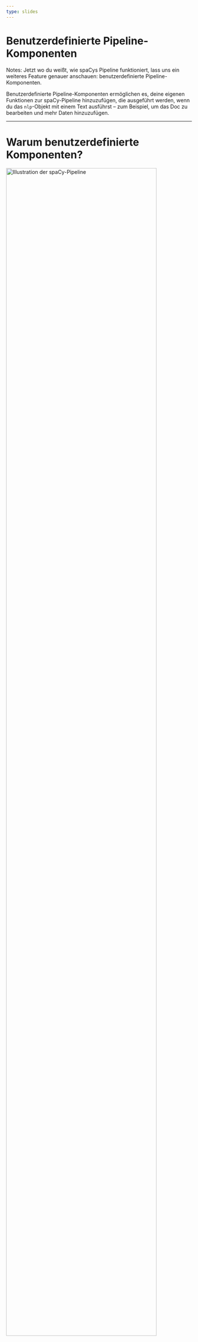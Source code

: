 ```yaml
---
type: slides
---
```


# Benutzerdefinierte Pipeline-Komponenten

Notes: Jetzt wo du weißt, wie spaCys Pipeline funktioniert, lass uns ein
weiteres Feature genauer anschauen: benutzerdefinierte Pipeline-Komponenten.

Benutzerdefinierte Pipeline-Komponenten ermöglichen es, deine eigenen Funktionen
zur spaCy-Pipeline hinzuzufügen, die ausgeführt werden, wenn du das `nlp`-Objekt
mit einem Text ausführst – zum Beispiel, um das Doc zu bearbeiten und mehr Daten
hinzuzufügen.

---

# Warum benutzerdefinierte Komponenten?

<img src="/pipeline.png" alt="Illustration der spaCy-Pipeline" width="90%" />

- Führe automatisch eine Funktion aus, wenn du `nlp` aufrufst
- Füge deine eigenen Metadaten zu Dokumenten und Tokens hinzu
- Aktualisiere eingebaute Attribute wie `doc.ents`

Notes: Nachdem der Text tokenisiert wurde und ein Doc-Objekt erstellt ist,
werden Pipeline-Komponenten der Reihe nach ausgeführt. spaCy unterstützt
verschiedene eingebaute Komponenten, aber ermöglicht es dem Nutzer auch, eigene
zu definieren.

Benutzerdefinierte Komponenten werden automatisch ausgeführt, wenn du das
`nlp`-Objekt mit einem Text aufrufst.

Sie sind besonders nützlich, um deine eigenen Metadaten zu Dokumenten und Tokens
hinzuzufügen.

Du kannst sie auch verwenden, um eingebaute Attribute zu aktualisieren, wie zum
Beispiel die Entitäten-Spans.

---

# Anatomie einer Komponente (1)

- Funktion, die ein `doc` erhält, es modifiziert und zurückgibt
- Kann über die Methode `nlp.add_pipe` hinzugefügt werden

```python
def custom_component(doc):
    # Mache etwas mit dem Doc hier
    return doc

nlp.add_pipe(custom_component)
```

Notes: Grundsätzlich ist eine Pipeline-Komponente eine Funktion, die ein
`Doc`-Objekt erhält, es modifiziert und wieder zurückgibt, damit es von der
nächsten Komponente in der Pipeline verarbeitet werden kann.

Komponenten können über die Methode `nlp.add_pipe` zur Pipeline hinzugefügt
werden. Die Methode benötigt mindestens ein Argument: die Funktion der
Komponente.

---

# Anatomie einer Komponente (2)

```python
def custom_component(doc):
    # Mache etwas mit dem Doc hier
    return doc

nlp.add_pipe(custom_component)
```

| Argument | Beschreibung                      | Beispiel                                  |
| -------- | --------------------------------- | ----------------------------------------- |
| `last`   | Wenn `True`, füge ans Ende hinzu  | `nlp.add_pipe(component, last=True)`      |
| `first`  | Wenn `True`, füge am Anfang hinzu | `nlp.add_pipe(component, first=True)`     |
| `before` | Füge vor Komponente hinzu         | `nlp.add_pipe(component, before="ner")`   |
| `after`  | Füge nach Komponente hinzu        | `nlp.add_pipe(component, after="tagger")` |

Notes: Um anzugeben, _wo_ die Komponente in der Pipeline eingefügt werden soll,
kannst du die folgenden Keywort-Argumente verwenden:

Wenn `last` auf `True` gesetzt wird, wird die Komponente ans Ende der Pipeline
als letztes Element hinzugefügt. Dies ist das Standard-Verhalten.

Wenn `first` auf `True` gesetzt wird, wird die Komponente am Anfang der Pipeline
als erstes Element hinzugefügt, direkt nach dem Tokenizer.

Die `before` und `after` Argumente ermöglichen es, den Namen einer vorhandenen
Komponente anzugeben, vor oder nach welcher die neue Komponente eingefügt werden
soll. Wird `before` beispielsweise auf `"ner"` gesetzt, wird die Komponente vor
dem Named Entity Recognizer eingefügt.

Die anderen Komponenten, vor oder nach denen die neue Komponente eingefügt
werden soll, muss allerdings existieren. Ansonsten gibt spaCy eine Fehlermeldung
aus.

---

# Beispiel: einfache Komponente (1)

```python
# Erstelle das nlp-Objekt
nlp = spacy.load("de_core_news_sm")

# Definiere eine benutzerdefinierte Komponente
def custom_component(doc):
    # Drucke die Länge des Docs
    print("Doc-Länge:", len(doc))
    # Gebe das Doc-Objekt zurück
    return doc

# Füge die Komponente am Anfang der Pipeline hinzu
nlp.add_pipe(custom_component, first=True)

# Drucke die Namen der Pipeline-Komponenten
print("Pipeline:", nlp.pipe_names)
```

```out
Pipeline: ['custom_component', 'tagger', 'parser', 'ner']
```

Notes: Hier siehst du ein Beispiel einer einfachen Komponente.

Wir beginnen mit dem kleinen deutschen Modell.

Wir definieren dann die Komponente – eine Funktion, die ein `Doc`-Objekt erhält
und es wieder zurückgibt.

Lass uns hier etwas ganz einfaches tun und die Länge des `Doc`-Objekts drucken,
das die Pipeline durchläuft.

Vergiss nicht, das Doc wieder zurückzugeben, damit es von der nächsten
Komponente in der Pipeline weiterverarbeitet werden kann! Das Doc, das vom
Tokenizer erstellt wird, durchläuft alle Komponentent der Pipeline. Daher ist es
wichtig, dass alle das modifizierte Doc zurückgeben.

Wir können nun die Komponente zur Pipeline hinzufügen. Lass sie uns einfach ganz
am Anfang hinzufügen, direkt hinter dem Tokenizer, indem wir `first` auf `True`
setzen.

Wenn wir nun die Namen der Pipeline-Komponenten drucken, wird unsere
benutzerdefinierte Komponente ganz vorne angezeigt. Das bedeutet, dass sie
zuerst ausgeführt wird, wenn ein Doc verarbeitet wird.

---

## Beispiel: einfache Komponente (2)

```python
# Erstelle das nlp-Objekt
nlp = spacy.load("de_core_news_sm")

# Definiere eine benutzerdefinierte Komponente
def custom_component(doc):
    # Drucke die Länge des Docs
    print("Doc-Länge:", len(doc))
    # Gebe das Doc-Objekt zurück
    return doc

# Füge die Komponente am Anfang der Pipeline hinzu
nlp.add_pipe(custom_component, first=True)

# Verarbeite einen Text
doc = nlp("Hallo Welt!")
```

```out
Doc-Länge: 3
```

Notes: Wenn wir nun einen Text mit dem `nlp`-Objekt verarbeiten, wird die
benutzerdefinierte Komponente auf das Doc angewendet und die Länge des Dokuments
wird gedruckt.

---

# Los geht's!

Notes: Zeit, das Gelernte umzusetzen und deine erste benutzerdefinierte
Pipeline-Komponente zu erstellen!
